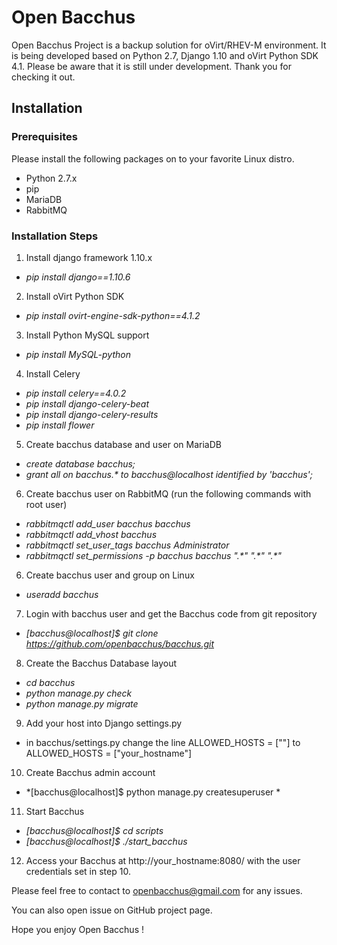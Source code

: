 # Open Bacchus 
Open Bacchus Project is a backup solution for oVirt/RHEV-M environment. It is being developed based on Python 2.7, Django 1.10 and oVirt Python SDK 4.1. Please be aware that it is still under development.
Thank you for checking it out.

## Installation
### Prerequisites
Please install the following packages on to your favorite Linux distro.
- Python 2.7.x
- pip
- MariaDB
- RabbitMQ

### Installation Steps
1. Install django framework 1.10.x
- *pip install django==1.10.6*

2. Install oVirt Python SDK
- *pip install ovirt-engine-sdk-python==4.1.2*

3. Install Python MySQL support
- *pip install MySQL-python*

4. Install Celery
- *pip install celery==4.0.2*
- *pip install django-celery-beat*
- *pip install django-celery-results*
- *pip install flower*

5. Create bacchus database and user on MariaDB
- *create database bacchus;*
- *grant all on bacchus.\* to bacchus@localhost identified by 'bacchus';*

6. Create bacchus user on RabbitMQ (run the following commands with root user)
- *rabbitmqctl add_user bacchus bacchus*
- *rabbitmqctl add_vhost bacchus*
- *rabbitmqctl set_user_tags bacchus Administrator*
- *rabbitmqctl set_permissions -p bacchus bacchus ".\*" ".\*" ".\*"*

6. Create bacchus user and group on Linux
- *useradd bacchus*

7. Login with bacchus user and get the Bacchus code from git repository
- *[bacchus@localhost]$ git clone https://github.com/openbacchus/bacchus.git*

8. Create the Bacchus Database layout 
- *cd bacchus*
- *python manage.py check*
- *python manage.py migrate*

9. Add your host into Django settings.py
- in bacchus/settings.py change the line ALLOWED_HOSTS = [""] to ALLOWED_HOSTS = ["your_hostname"]

10. Create Bacchus admin account
- *[bacchus@localhost]$ python manage.py createsuperuser *

11. Start Bacchus
- *[bacchus@localhost]$ cd scripts*
- *[bacchus@localhost]$ ./start_bacchus*

12. Access your Bacchus at http://your_hostname:8080/ with the user credentials set in step 10.

Please feel free to contact to openbacchus@gmail.com for any issues.

You can also open issue on GitHub project page.

Hope you enjoy Open Bacchus !

